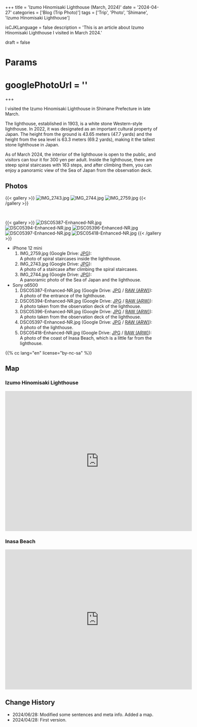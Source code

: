 +++
title = 'Izumo Hinomisaki Lighthouse (March, 2024)'
date = '2024-04-27'
categories = ['Blog (Trip Photo)']
tags = ['Trip', 'Photo', 'Shimane', 'Izumo Hinomisaki Lighthouse']

isCJKLanguage = false
description = 'This is an article about Izumo Hinomisaki Lighthouse I visited in March 2024.'

draft = false

# Params
# googlePhotoUrl = ''
+++


I visited the Izumo Hinomisaki Lighthouse in Shimane Prefecture in late March.

The lighthouse, established in 1903, is a white stone Western-style lighthouse. In 2022, it was designated as an important cultural property of Japan.
The height from the ground is 43.65 meters (47.7 yards) and the height from the sea level is 63.3 meters (69.2 yards), making it the tallest stone lighthouse in Japan.

As of March 2024, the interior of the lighthouse is open to the public, and visitors can tour it for 300 yen per adult.
Inside the lighthouse, there are steep spiral staircases with 163 steps, and after climbing them, you can enjoy a panoramic view of the Sea of Japan from the observation deck.


## Photos

{{< gallery >}}
  <img src="IMG_2743.jpg" alt="IMG_2743.jpg" class="grid-w33" />
  <img src="IMG_2744.jpg" alt="IMG_2744.jpg" class="grid-w33" />
  <img src="IMG_2759.jpg" alt="IMG_2759.jpg" class="grid-w100" />
{{< /gallery >}}

<br>

{{< gallery >}}
  <img src="DSC05387-Enhanced-NR.jpg" alt="DSC05387-Enhanced-NR.jpg" class="grid-w33" />
  <img src="DSC05394-Enhanced-NR.jpg" alt="DSC05394-Enhanced-NR.jpg" class="grid-w33" />
  <img src="DSC05396-Enhanced-NR.jpg" alt="DSC05396-Enhanced-NR.jpg" class="grid-w33" />
  <img src="DSC05397-Enhanced-NR.jpg" alt="DSC05397-Enhanced-NR.jpg" class="grid-w33" />
  <img src="DSC05418-Enhanced-NR.jpg" alt="DSC05418-Enhanced-NR.jpg" class="grid-w33" />
{{< /gallery >}}


- iPhone 12 mini
    1. IMG\_2759.jpg (Google Drive: [JPG](https://drive.google.com/file/d/1kIfnd17z-peqgBKcB3ZmS2uDILFjltof/view)):  
       A photo of spiral staircases inside the lighthouse.
    1. IMG\_2743.jpg (Google Drive: [JPG](https://drive.google.com/file/d/160gUe9dVpQxTrVxVEULxJfiz9D8CgkVs/view)):  
       A photo of a staircase after climbing the spiral staircases.
    1. IMG\_2744.jpg (Google Drive: [JPG](https://drive.google.com/file/d/11mXjQvwsBV_AUSVzLvVJ1zyhKelzp2hI/view)):  
       A panoramic photo of the Sea of Japan and the lighthouse.
- Sony α6500
    1. DSC05387-Enhanced-NR.jpg (Google Drive: [JPG](https://drive.google.com/file/d/1N6sQNE0qw9ffxeXgNlRal611mBEugCCk/view) / [RAW (ARW)](https://drive.google.com/file/d/11JrfLe-PzlVIzR87Fv03wwx2z6BJ4lk7/view)):  
       A photo of the entrance of the lighthouse.
    1. DSC05394-Enhanced-NR.jpg (Google Drive: [JPG](https://drive.google.com/file/d/1cCCpvK6PxEQ3Zc8bm1CKt3InUUBSFdPP/view) / [RAW (ARW)](https://drive.google.com/file/d/1Scbt7GQyOyEAFgCu_DCAOi936Njdu9AS/view)):  
       A photo taken from the observation deck of the lighthouse.
    1. DSC05396-Enhanced-NR.jpg (Google Drive: [JPG](https://drive.google.com/file/d/1uL02DDq1VU8VtFCOWvPb5feS9LWObsEj/view) / [RAW (ARW)](https://drive.google.com/file/d/1O0JNILxR-MCT1t_sB3L8YT-jTCQrEtn4/view)):  
       A photo taken from the observation deck of the lighthouse.
    1. DSC05397-Enhanced-NR.jpg (Google Drive: [JPG](https://drive.google.com/file/d/14Vnl-35yn8zq79QgQMCfDVZqnFK4pmrM/view) / [RAW (ARW)](https://drive.google.com/file/d/1EvZ7jd040CxFjxDrMMmbcz7YO8SVONnj/view)):  
       A photo of the lighthouse.
    1. DSC05418-Enhanced-NR.jpg (Google Drive: [JPG](https://drive.google.com/file/d/15z0DSHX25Jaf_ewU41fNNjLdDeWCyyMY/view) / [RAW (ARW)](https://drive.google.com/file/d/1FKTaqWw9pBkFV12RaSs5OhPQPPucRJIH/view)):  
       A photo of the coast of Inasa Beach, which is a little far from the lighthouse.


{{% cc lang="en" license="by-nc-sa" %}}


## Map

### Izumo Hinomisaki Lighthouse

<iframe src="https://www.google.com/maps/embed?pb=!1m18!1m12!1m3!1d3250.8489298314094!2d132.62674227651354!3d35.433772143526745!2m3!1f0!2f0!3f0!3m2!1i1024!2i768!4f13.1!3m3!1m2!1s0x35575c209d62fdcb%3A0xff48b1cb937150be!2sIzumo%20Hinomisaki%20Lighthouse!5e0!3m2!1sen!2sjp!4v1714212125062!5m2!1sen!2sjp" width="600" height="450" style="border:0;" allowfullscreen="" loading="lazy" referrerpolicy="no-referrer-when-downgrade"></iframe>


### Inasa Beach

<iframe src="https://www.google.com/maps/embed?pb=!1m18!1m12!1m3!1d3252.198245090809!2d132.66979197651233!3d35.400336345352024!2m3!1f0!2f0!3f0!3m2!1i1024!2i768!4f13.1!3m3!1m2!1s0x35575c865ebd4133%3A0x6746cc333009b799!2sInasa%20Beach!5e0!3m2!1sen!2sjp!4v1719506607774!5m2!1sen!2sjp" width="600" height="450" style="border:0;" allowfullscreen="" loading="lazy" referrerpolicy="no-referrer-when-downgrade"></iframe>


## Change History

- 2024/06/28: Modified some sentences and meta info. Added a map.
- 2024/04/28: First version.

